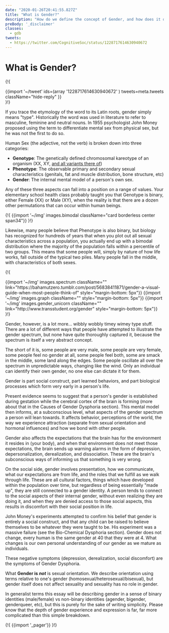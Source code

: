 ```yaml
---
date: "2020-01-26T20:41:55.827Z"
title: "What is Gender?"
description: "How do we define the concept of Gender, and how does it differ from Sex?"
preBody: '_disclaimer'
classes:
  - gdb
tweets:
  - https://twitter.com/CognitiveSoc/status/1228717614630940672
---
```


# What is Gender?

{!{ <div class="gutter">{{import '~/tweet' ids=(array
  '1228717614630940672'
) tweets=meta.tweets className="hide-reply" }}</div> }!}

If you trace the etymology of the word to its Latin roots, gender simply means "type". Historically the word was used in literature to refer to masculine, feminine and neutral nouns. In 1955 psychologist John Money proposed using the term to differentiate mental sex from physical sex, but he was not the first to do so.

Human Sex (the adjective, not the verb) is broken down into three categories:

- **Genotype**: The genetically defined chromosomal kareotype of an organism (XX, XY, [and all variants there of](https://twitter.com/sciencevet2/status/1035250518870900737?lang=en))
- **Phenotype**: The observable primary and secondary sexual characteristics (genitals, fat and muscle distribution, bone structure, etc)
- **Gender**: The internal mental model of a person's own sex.

Any of these three aspects can fall into a position on a range of values. Your elementary school health class probably taught you that Genotype is binary, either Female (XX) or Male (XY), when the reality is that there are a dozen other permutations that can occur within human beings.

{!{ {{import '~/img' images.bimodal className="card borderless center span34"}} }!}

Likewise, many people believe that Phenotype is also binary, but biology has recognized for hundreds of years that when you plot out all sexual characteristics across a population, you actually end up with a bimodal distribution where the majority of the population falls within a percentile of two groups. This means that some people will, simply by nature of how life works, fall outside of the typical two piles. Many people fall in the middle, with characteristics of both sexes.

{!{
<div class="gutter flex">
{{import '~/img' images.spectrum className="" link="https://bahamutzero.tumblr.com/post/56838411871/gender-a-visual-guide-when-most-people-think-of" style="margin-bottom: 5px"}}
{{import '~/img' images.graph className="" style="margin-bottom: 5px"}}
{{import '~/img' images.gender_unicorn className="" link="http://www.transstudent.org/gender" style="margin-bottom: 5px"}}
</div>
}!}

Gender, however, is a lot more... wibbly wobbly timey wimey type stuff. There are a lot of different ways that people have attempted to illustrate the gender spectrum, but none have quite thoroughly captured it, because the spectrum is itself a very abstract concept.

The short of it is, some people are very male, some people are very female, some people feel no gender at all, some people feel both, some are smack in the middle, some land along the edges. Some people oscillate all over the spectrum in unpredictable ways, changing like the wind. Only an individual can identify their own gender, no one else can dictate it for them.

Gender is part social construct, part learned behaviors, and part biological processes which form very early in a person's life.

Present evidence seems to suggest that a person's gender is established during gestation while the cerebral cortex of the brain is forming (more about that in the Causes of Gender Dysphoria section). This mental model then informs, at a subconscious level, what aspects of the gender spectrum a person will lean towards. It affects behavior, perceptions of the world, the way we experience attraction (separate from sexual orientation and hormonal influences) and how we bond with other people.

Gender also affects the expectations that the brain has for the environment it resides in (your body), and when that environment does not meet those expectations, the brain sends up warning alarms in the form of depression, depersonalization, derealization, and dissociation. These are the brain's subconscious ways of informing us that something is very wrong.

On the social side, gender involves presentation, how we communicate, what our expectations are from life, and the roles that we fulfill as we walk through life. These are all cultural factors, things which have developed within the population over time, but regardless of being essentially "made up", they are still connected to a gender identity. A person tends to connect to the social aspects of their internal gender, without even realizing they are doing it, and when they are denied access to those social aspects, this results in discomfort with their social position in life.

John Money's experiments attempted to confirm his belief that gender is entirely a social construct, and that any child can be raised to believe themselves to be whatever they were taught to be. His experiment was a massive failure (see the Bio-Chemical Dysphoria section). Gender does not change, every human is the same gender at 40 that they were at 4. What changes is our own personal understanding of our gender as we mature as individuals.

These negative symptoms (depression, derealization, social discomfort) are the symptoms of Gender Dysphoria.

What **Gender is *not*** is sexual orientation. We describe orientation using terms relative to one's gender (homosexual/heterosexual/bisexual), but gender itself does not affect sexuality and sexuality has no role in gender.

In generalist terms this essay will be describing gender in a sense of binary identities (male/female) vs non-binary identities (agender, bigender, genderqueer, etc), but this is purely for the sake of writing simplicity. Please know that the depth of gender experience and expression is far, far more complicated than this simple breakdown.

{!{ {{import '_pager'}} }!}

